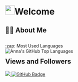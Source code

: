 <h1><img src="https://raw.githubusercontent.com/MartinHeinz/MartinHeinz/master/wave.gif" width="30px">Welcome </h1>

## 🙋‍♂️ About Me

##
<summary>:zap: Most Used Languages</summary>

<img align="left" alt="Anna's GitHub Top Languages" src="https://github-readme-stats.vercel.app/api/top-langs/?username=arsentieva" />

## Views and Followers
<a href="https://github.com/Meghna-DAS/github-profile-views-counter">
    <img src="https://komarev.com/ghpvc/?username=Bejussi">
</a>
<a href="https://github.com/Bejussi?tab=followers"><img src="https://img.shields.io/github/followers/Bejussi?label=Followers&style=social" alt="GitHub Badge"></a>
